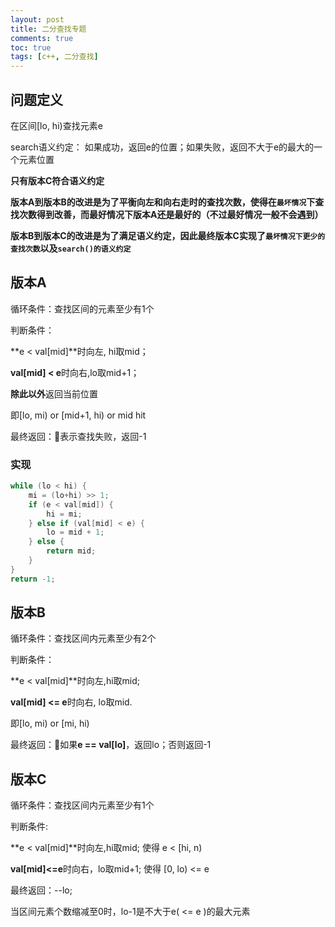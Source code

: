 ```yaml
---
layout: post
title: 二分查找专题
comments: true
toc: true
tags: [c++, 二分查找]
---
```


## 问题定义

在区间[lo, hi)查找元素e

search语义约定：
如果成功，返回e的位置；如果失败，返回不大于e的最大的一个元素位置

**只有版本C符合语义约定**

**版本A到版本B的改进是为了平衡向左和向右走时的查找次数，使得在`最坏情况`下查找次数得到改善，而最好情况下版本A还是最好的（不过最好情况一般不会遇到）**

**版本B到版本C的改进是为了满足语义约定，因此最终版本C实现了`最坏情况下更少的查找次数`以及`search()的语义约定`**

## 版本A

循环条件：查找区间的元素至少有1个

判断条件：

**e < val[mid]**时向左, hi取mid；

**val[mid] < e**时向右,lo取mid+1；

**除此以外**返回当前位置

即[lo, mi) or [mid+1, hi) or mid hit

最终返回：表示查找失败，返回-1

### 实现

```c++
while (lo < hi) {
    mi = (lo+hi) >> 1;
    if (e < val[mid]) {
        hi = mi;
    } else if (val[mid] < e) {
        lo = mid + 1;
    } else {
        return mid;
    }
}
return -1;
```

## 版本B

循环条件：查找区间内元素至少有2个

判断条件：

**e < val[mid]**时向左,hi取mid; 

**val[mid] <= e**时向右, lo取mid.

即[lo, mi) or [mi, hi)

最终返回：如果**e == val[lo]**，返回lo；否则返回-1

## 版本C

循环条件：查找区间内元素至少有1个

判断条件: 

**e < val[mid]**时向左,hi取mid; 使得 e < [hi, n)

**val[mid]<=e**时向右，lo取mid+1; 使得 [0, lo) <= e

最终返回：--lo;

当区间元素个数缩减至0时，lo-1是不大于e( <= e )的最大元素


